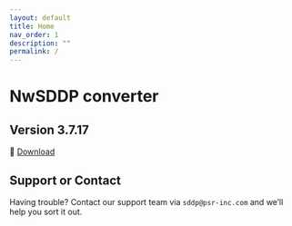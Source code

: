 ```yaml
---
layout: default
title: Home
nav_order: 1
description: ""
permalink: /
---
```


# NwSDDP converter

## Version 3.7.17

🔗 [Download](https://www.psr-inc.com/app/link/?t=d&f=nwsddp-3.7.17-setup.exe)

## Support or Contact

Having trouble? Contact our support team via `sddp@psr-inc.com` and we’ll help you sort it out.

